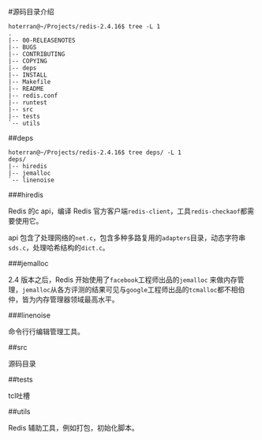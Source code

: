 #源码目录介绍


    hoterran@~/Projects/redis-2.4.16$ tree -L 1
    .
    |-- 00-RELEASENOTES
    |-- BUGS
    |-- CONTRIBUTING
    |-- COPYING
    |-- deps
    |-- INSTALL
    |-- Makefile
    |-- README
    |-- redis.conf
    |-- runtest
    |-- src
    |-- tests
    `-- utils


##deps

    hoterran@~/Projects/redis-2.4.16$ tree deps/ -L 1
    deps/
    |-- hiredis
    |-- jemalloc
    `-- linenoise


###hiredis

Redis 的c api，编译 Redis 官方客户端``redis-client``，工具``redis-checkaof``都需要使用它。

api 包含了处理网络的``net.c``，包含多种多路复用的``adapters``目录，动态字符串``sds.c``，处理哈希结构的``dict.c``。


###jemalloc

2.4 版本之后，Redis 开始使用了``facebook``工程师出品的``jemalloc`` 来做内存管理，``jemalloc``从各方评测的结果可见与``google``工程师出品的``tcmalloc``都不相伯仲，皆为内存管理器领域最高水平。


###linenoise

命令行行编辑管理工具。


##src

源码目录


##tests

tcl吐槽


##utils

Redis 辅助工具，例如打包，初始化脚本。




